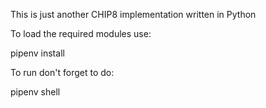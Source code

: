 
This is just another CHIP8 implementation written in Python


To load the required modules use:


pipenv install


To run don't forget to do:


pipenv shell
